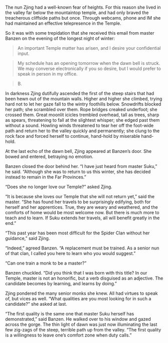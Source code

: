 The nun Zjing had a well-known fear of heights.
For this reason she lived in the valley far below the mountaintop
temple, and had only braved the treacherous cliffside paths
but once.  Through webcams, phone and IM she had maintained
an effective telepresence in the Temple.

So it was with some trepidation that she received this email
from master Banzen on the evening of the longest night
of winter:

>   An important Temple matter has arisen, and I desire your
  confidential input.

>   My schedule has an opening tomorrow when the dawn bell is struck.
  We may converse electronically if you so desire, but I would prefer
  to speak in person in my office.

>   B.

In darkness Zjing dutifully ascended the first of the steep
stairs that had been hewn out of the mountain walls.  Higher
and higher she climbed, trying hard not to let her gaze fall
to the wintry foothills below.  Snowdrifts blocked her path;
she scrambled over them.  Rope bridges creaked underfoot;
she crossed them.  Great moonlit icicles trembled overhead,
tall as trees, sharp as spears, threatening to fall at the
slightest whisper; she edged past them without a sound.
Howling winds threatened to tear her off the foot-wide path
and return her to the valley quickly and permanently; she
clung to the rock face and forced herself to continue,
hand-hold by miserable hand-hold.

At the last echo of the dawn bell, Zjing appeared
at Banzen’s door.  She bowed and entered, betraying no emotion.

Banzen closed the door behind her.  “I have just heard from
master Suku,” he said.  “Although she was to return to us
this winter, she has decided instead to remain in the
Far Provinces.”

“Does she no longer love our Temple?” asked Zjing.

“It is because she loves our Temple that she will not
return yet,” said the master.  “She has found her travels to
be surprisingly edifying, both for herself and her
apprentices.  True, they are weary and weathered, and the
comforts of home would be most welcome now.  But there is
much more to teach and to learn.  If Suku extends her
travels, all will benefit greatly in the end.”

“This past year has been most difficult for the Spider Clan without her guidance,” said Zjing.

“Indeed,” agreed Banzen. “A replacement must be trained.
As a senior nun of that clan, I called you here to learn
who you would suggest.”

“Can one train a monk to be a master?”

Banzen chuckled.  “Did you think that I was born with this
title?  In our Temple, master is not an honorific, but a
verb disguised as an adjective.  The candidate becomes by
learning, and learns by doing.”

Zjing pondered the many senior monks she knew.
All had virtues to speak of, but vices as well.
“What qualities are you most looking for in such a
candidate?” she asked at last.

“The first quality is the same one that master Suku herself
has demonstrated,” said Banzen.  He walked over to his
window and gazed across the gorge.  The thin light of dawn
was just now illuminating the last few zig-zags of the steep,
terrible path up from the valley.  “The first quality is a
willingness to leave one’s comfort zone when duty calls.”

